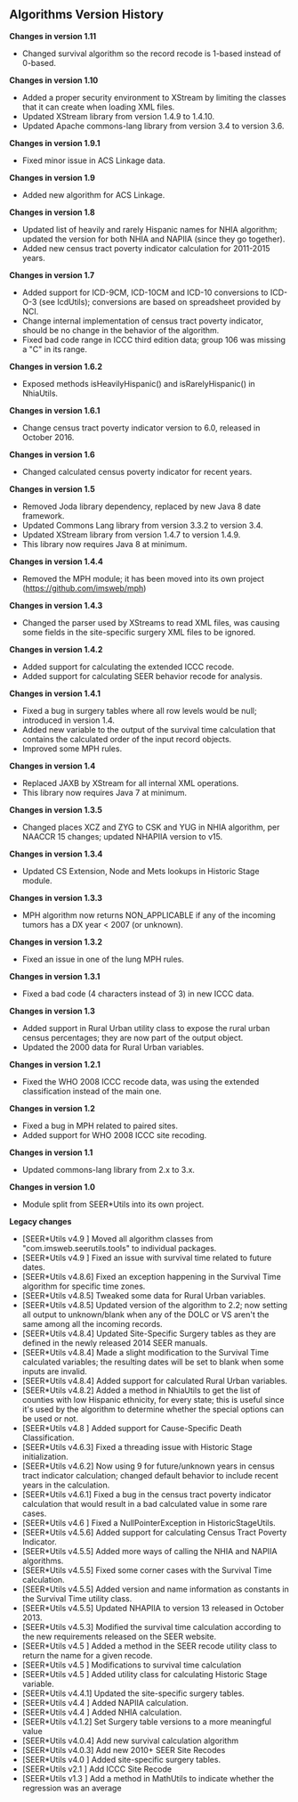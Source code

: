 ## Algorithms Version History

**Changes in version 1.11**

- Changed survival algorithm so the record recode is 1-based instead of 0-based.

**Changes in version 1.10**

- Added a proper security environment to XStream by limiting the classes that it can create when loading XML files.
- Updated XStream library from version 1.4.9 to 1.4.10.
- Updated Apache commons-lang library from version 3.4 to version 3.6.

**Changes in version 1.9.1**

- Fixed minor issue in ACS Linkage data.

**Changes in version 1.9**

- Added new algorithm for ACS Linkage.

**Changes in version 1.8**

- Updated list of heavily and rarely Hispanic names for NHIA algorithm; updated the version for both NHIA and NAPIIA (since they go together).
- Added new census tract poverty indicator calculation for 2011-2015 years.

**Changes in version 1.7**

 - Added support for ICD-9CM, ICD-10CM and ICD-10 conversions to ICD-O-3 (see IcdUtils); conversions are based on spreadsheet provided by NCI.
 - Change internal implementation of census tract poverty indicator, should be no change in the behavior of the algorithm.
 - Fixed bad code range in ICCC third edition data; group 106 was missing a "C" in its range.

**Changes in version 1.6.2**

 - Exposed methods isHeavilyHispanic() and isRarelyHispanic() in NhiaUtils.
 
**Changes in version 1.6.1**

 - Change census tract poverty indicator version to 6.0, released in October 2016.

**Changes in version 1.6**

 - Changed calculated census poverty indicator for recent years.

**Changes in version 1.5**

 - Removed Joda library dependency, replaced by new Java 8 date framework.
 - Updated Commons Lang library from version 3.3.2 to version 3.4.
 - Updated XStream library from version 1.4.7 to version 1.4.9.
 - This library now requires Java 8 at minimum.

**Changes in version 1.4.4**

 - Removed the MPH module; it has been moved into its own project (https://github.com/imsweb/mph)

**Changes in version 1.4.3**

 - Changed the parser used by XStreams to read XML files, was causing some fields in the site-specific surgery XML files to be ignored.

**Changes in version 1.4.2**

 - Added support for calculating the extended ICCC recode.
 - Added support for calculating SEER behavior recode for analysis.

**Changes in version 1.4.1**

 - Fixed a bug in surgery tables where all row levels would be null; introduced in version 1.4.
 - Added new variable to the output of the survival time calculation that contains the calculated order of the input record objects.
 - Improved some MPH rules.

**Changes in version 1.4**

 - Replaced JAXB by XStream for all internal XML operations.
 - This library now requires Java 7 at minimum.

**Changes in version 1.3.5**

 - Changed places XCZ and ZYG to CSK and YUG in NHIA algorithm, per NAACCR 15 changes; updated NHAPIIA version to v15.

**Changes in version 1.3.4**

 - Updated CS Extension, Node and Mets lookups in Historic Stage module.

**Changes in version 1.3.3**

 - MPH algorithm now returns NON_APPLICABLE if any of the incoming tumors has a DX year < 2007 (or unknown).

**Changes in version 1.3.2**

 - Fixed an issue in one of the lung MPH rules.

**Changes in version 1.3.1**

 - Fixed a bad code (4 characters instead of 3) in new ICCC data.

**Changes in version 1.3**

 - Added support in Rural Urban utility class to expose the rural urban census percentages; they are now part of the output object.
 - Updated the 2000 data for Rural Urban variables.

**Changes in version 1.2.1**

 - Fixed the WHO 2008 ICCC recode data, was using the extended classification instead of the main one.

**Changes in version 1.2**

 - Fixed a bug in MPH related to paired sites.
 - Added support for WHO 2008 ICCC site recoding.

**Changes in version 1.1**

 - Updated commons-lang library from 2.x to 3.x.

**Changes in version 1.0**

 - Module split from SEER*Utils into its own project.

**Legacy changes**

 - [SEER*Utils v4.9  ]  Moved all algorithm classes from "com.imsweb.seerutils.tools" to individual packages.
 - [SEER*Utils v4.9  ]  Fixed an issue with survival time related to future dates.
 - [SEER*Utils v4.8.6]  Fixed an exception happening in the Survival Time algorithm for specific time zones.
 - [SEER*Utils v4.8.5]  Tweaked some data for Rural Urban variables.
 - [SEER*Utils v4.8.5]  Updated version of the algorithm to 2.2; now setting all output to unknown/blank when any of the DOLC or VS aren't the same among all the incoming records.
 - [SEER*Utils v4.8.4]  Updated Site-Specific Surgery tables as they are defined in the newly released 2014 SEER manuals.
 - [SEER*Utils v4.8.4]  Made a slight modification to the Survival Time calculated variables; the resulting dates will be set to blank when some inputs are invalid.
 - [SEER*Utils v4.8.4]  Added support for calculated Rural Urban variables.
 - [SEER*Utils v4.8.2]  Added a method in NhiaUtils to get the list of counties with low Hispanic ethnicity, for every state; this is useful since it's used by the algorithm to determine whether the special options can be used or not.
 - [SEER*Utils v4.8  ]  Added support for Cause-Specific Death Classification.
 - [SEER*Utils v4.6.3]  Fixed a threading issue with Historic Stage initialization.
 - [SEER*Utils v4.6.2]  Now using 9 for future/unknown years in census tract indicator calculation; changed default behavior to include recent years in the calculation.
 - [SEER*Utils v4.6.1]  Fixed a bug in the census tract poverty indicator calculation that would result in a bad calculated value in some rare cases.
 - [SEER*Utils v4.6  ]  Fixed a NullPointerException in HistoricStageUtils.
 - [SEER*Utils v4.5.6]  Added support for calculating Census Tract Poverty Indicator.
 - [SEER*Utils v4.5.5]  Added more ways of calling the NHIA and NAPIIA algorithms.
 - [SEER*Utils v4.5.5]  Fixed some corner cases with the Survival Time calculation.
 - [SEER*Utils v4.5.5]  Added version and name information as constants in the Survival Time utility class.
 - [SEER*Utils v4.5.5]  Updated NHAPIIA to version 13 released in October 2013.
 - [SEER*Utils v4.5.3]  Modified the survival time calculation according to the new requirements released on the SEER website.
 - [SEER*Utils v4.5  ]  Added a method in the SEER recode utility class to return the name for a given recode.
 - [SEER*Utils v4.5  ]  Modifications to survival time calculation
 - [SEER*Utils v4.5  ]  Added utility class for calculating Historic Stage variable.
 - [SEER*Utils v4.4.1]  Updated the site-specific surgery tables.
 - [SEER*Utils v4.4  ]  Added NAPIIA calculation.
 - [SEER*Utils v4.4  ]  Added NHIA calculation.
 - [SEER*Utils v4.1.2]  Set Surgery table versions to a more meaningful value
 - [SEER*Utils v4.0.4]  Add new survival calculation algorithm
 - [SEER*Utils v4.0.3]  Add new 2010+ SEER Site Recodes
 - [SEER*Utils v4.0  ]  Added site-specific surgery tables.
 - [SEER*Utils v2.1  ]  Add ICCC Site Recode
 - [SEER*Utils v1.3  ]  Add a method in MathUtils to indicate whether the regression was an average
